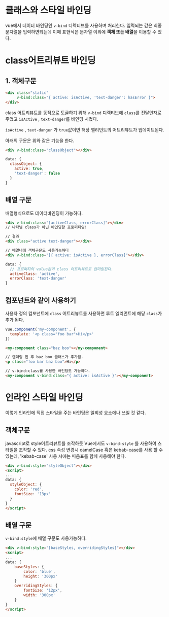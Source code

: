 # 클래스와 스타일 바인딩

vue에서 데이터 바인딩인  `v-bind` 디렉티브를 사용하며 처리한다. 입력되는 값은 최종 문자열을 입력하면되는데 이때 표현식은 문자열 이외에 **객체 또는 배열**을 이용할 수 있다.



# class어트리뷰트 바인딩



## 1. 객체구문

```html
<div class="static"
     v-bind:class="{ active: isActive, 'text-danger': hasError }">
</div>
```

class 어트리뷰트를 동적으로 토글하기 위해  `v-bind` 디렉티브에 `class`를 전달인자로 주었고 `isActive` , `text-danger`를 바인딩 시켰다.

`isActive` , `text-danger` 가 `true`값이면 해당 엘리먼트의 어트리뷰트가 업데이트된다.



아래의 구문은 위와 같은 기능을 한다.

```html
<div v-bind:class="classObject"></div>
```



```javascript
data: {
  classObject: {
    active: true,
    'text-danger': false
  }
}	
```



## 배열 구문

배열형식으로도 데이터바인딩이 가능하다.

```html
<div v-bind:class="[activeClass, errorClass]"></div>
// 나타낼 class가 아닌 바인딩할 프로퍼티임!

// 결과 
<div class="active text-danger"></div>

// 배열내에 객체구문도 사용가능하다
<div v-bind:class="[{ active: isActive }, errorClass]"></div>
```

```javascript
data: {
  // 프로퍼티의 value값이 class 어트리뷰트로 렌더링된다.
  activeClass: 'active',
  errorClass: 'text-danger' 
}
```



## 컴포넌트와 같이 사용하기

사용자 정의 컴포넌트에 `class` 어트리뷰트를 사용하면 루트 엘리먼트에 해당 `class`가 추가 된다.

```javascript
Vue.component('my-component', {
  template: '<p class="foo bar">Hi</p>'
})
```

```html
<my-component class="baz boo"></my-component>

// 렌더링 된 후 baz boo 클래스가 추가됨. 
<p class="foo bar baz boo">Hi</p> 

// v-bind:class를 사용한 바인딩도 가능하다.
<my-component v-bind:class="{ active: isActive }"></my-component>

```



# 인라인 스타일 바인딩

이렇게 인라인에 직접 스타일을 주는 바인딩은 일회성 요소에나 쓰일 것 같다.



## 객체구문

javascript로 style어트리뷰트를 조작하듯  Vue에서도 `v-bind:style` 를 사용하여 스타일을 조작할 수 있다. css 속성 변경시 camelCase 혹은 kebab-case를 사용 할 수 있는데, 'kebab-case' 사용 시에는 따옴표를 함께 사용해야 한다.

```html
<div v-bind:style="styleObject"></div>
<script>
...
data: {
  styleObject: {
    color: 'red',
    fontSize: '13px'
  }
}
</script>
```



## 배열 구문

`v-bind:style`에 배열 구문도 사용가능하다.

```html
<div v-bind:style="[baseStyles, overridingStyles]"></div>
<script>
...
data: {
    baseStyles: {
        color: 'blue',
        height: '300px'
    }
    overridingStyles: {
        fontSize: '12px',
        width: '300px'
    }
}
</script>
```

